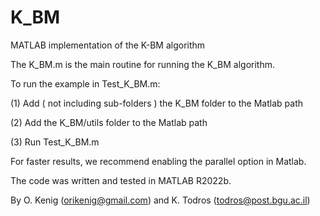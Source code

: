 # K_BM

MATLAB implementation of the K-BM algorithm

The K_BM.m is the main routine for running the K_BM algorithm.

To run the example in Test_K_BM.m:

(1) Add ( not including sub-folders ) the K_BM folder to the Matlab path

(2) Add the K_BM/utils folder to the Matlab path

(3) Run Test_K_BM.m

For faster results, we recommend enabling the parallel option in Matlab.

The code was written and tested in MATLAB R2022b.

By O. Kenig (orikenig@gmail.com) and K. Todros (todros@post.bgu.ac.il)